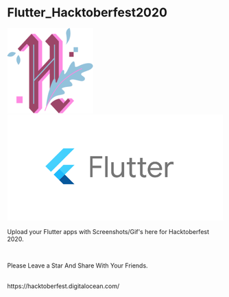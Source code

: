 # Flutter_Hacktoberfest2020
<img src="assets/h-dark-d1a5f262f5aa5936d3bc526365938d98f3946e669f6e2cd9ae1e7a848c57e351.svg" alt="hacktoberfest 2020" width="200px" height="200px"></img>
<img src="assets/flutter-logo-sharing.png"></img>
<p>Upload your Flutter apps with Screenshots/Gif's here for Hacktoberfest 2020.<p><br>
<p>Please Leave a Star And Share With Your Friends.<p><br>
https://hacktoberfest.digitalocean.com/
